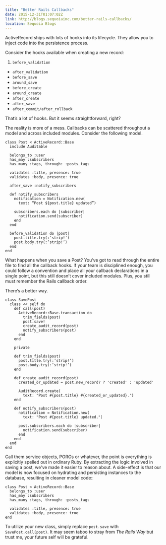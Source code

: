 ```yaml
---
title: "Better Rails Callbacks"
date: 2015-12-31T01:07:02Z
link: http://blogs.sequoiainc.com/better-rails-callbacks/
location: Sequoia Blogs
---
```


ActiveRecord ships with lots of hooks into its lifecycle. They allow you to inject code into the persistence process.

Consider the hooks available when creating a new record:

1. `before_validation`
* `after_validation`
* `before_save`
* `around_save`
* `before_create`
* `around_create`
* `after_create`
* `after_save`
* `after_commit/after_rollback`

That’s a lot of hooks. But it seems straightforward, right?

The reality is more of a mess. Callbacks can be scattered throughout a model and across included modules. Consider the following model.

```
class Post < ActiveRecord::Base
  include Auditable

  belongs_to :user
  has_may :subscribers
  has_many :tags, through: :posts_tags

  validates :title, presence: true
  validates :body, presence: true

  after_save :notify_subscribers

  def notify_subscribers
    notification = Notification.new(
      text: “Post ${post.title} updated”)

    subscribers.each do |subscriber|
      notification.send(subscriber)
    end
  end

  before_validation do |post|
    post.title.try(:’strip!’)
    post.body.try(:’strip!’)
  end
end
```

What happens when you save a Post? You’ve got to read through the entire file to find all the callback hooks. If your team is disciplined enough, you could follow a convention and place all your callback declarations in a single point, but this still doesn’t cover included modules. Plus, you still must remember the Rails callback order.

There’s a better way.

```
class SavePost
  class << self do
    def call(post)
      ActiveRecord::Base.transaction do
        trim_fields(post)
        post.save!
        create_audit_record(post)
        notify_subscribers(post)
      end
    end

    private

    def trim_fields(post)
      post.title.try(:’strip!’)
      post.body.try(:’strip!’)
    end

    def create_audit_record(post)
      created_or_updated = post.new_record? ? 'created' : 'updated'

      AuditRecord.create(
        text: "Post #{post.title} #{created_or_updated}.")
    end

    def notify_subscribers(post)
      notification = Notification.new(
        text: "Post #{post.title} updated.")

      post.subscribers.each do |subscriber|
        notification.send(subscriber)
      end
    end
  end
end
```

Call them service objects, POROs or whatever, the point is everything is explicitly spelled out in ordinary Ruby. By extracting the logic involved in saving a post, we've made it easier to reason about. A side-effect is that our model is now focused on hydrating and persisting instances to the database, resulting in cleaner model code::

```
class Post < ActiveRecord::Base
  belongs_to :user
  has_may :subscribers
  has_many :tags, through: :posts_tags

  validates :title, presence: true
  validates :body, presence: true
end
```

To utilize your new class, simply replace `post.save` with `SavePost.call(post)`. It may seem taboo to stray from _The Rails Way_ but trust me, your future self will be grateful.


